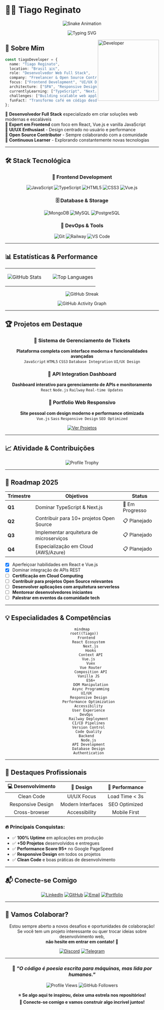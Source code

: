 # 👨‍💻 Tiago Reginato

<div align="center">
  
![Snake Animation](https://github.com/TiagoKoligowski/TiagoKoligowski/blob/output/github-contribution-grid-snake.svg)

![Typing SVG](https://readme-typing-svg.herokuapp.com/?color=00F5FF&size=35&center=true&vCenter=true&width=1000&lines=Seja+bem-vindo+ao+meu+perfil!;Desenvolvedor+Web;Especialista+em+Frontend+%26+UI%2FUX;Sempre+aprendendo+novas+tecnologias;Focado+em+Performance+%26+Experiência)

</div>

<img align="right" height="200px" alt="Developer" src="https://cdn.jsdelivr.net/gh/devicons/devicon/icons/javascript/javascript-original.svg" />

## 🚀 Sobre Mim

```typescript
const tiagoDeveloper = {
  name: "Tiago Reginato",
  location: "Brasil 🇧🇷",
  role: "Desenvolvedor Web Full Stack",
  company: "Freelancer & Open Source Contributor",
  focus: ["Frontend Development", "UI/UX Design", "Performance Optimization"],
  architecture: ["SPA", "Responsive Design", "Component-Based"],
  currentlyLearning: ["TypeScript", "Next.js", "Cloud Architecture"],
  challenges: ["Building scalable web applications", "Optimizing user experience"],
  funFact: "Transformo café em código desde 2020 ☕"
};
```

🔹 **Desenvolvedor Full Stack** especializado em criar soluções web modernas e escaláveis  
🔹 **Expert em Frontend** com foco em React, Vue.js e vanilla JavaScript  
🔹 **UI/UX Enthusiast** - Design centrado no usuário e performance  
🔹 **Open Source Contributor** - Sempre colaborando com a comunidade  
🔹 **Continuous Learner** - Explorando constantemente novas tecnologias  

---

## 🛠️ Stack Tecnológica

<div align="center">

### 🎨 Frontend Development
![JavaScript](https://img.shields.io/badge/JavaScript-F7DF1E?style=for-the-badge&logo=javascript&logoColor=black)
![TypeScript](https://img.shields.io/badge/TypeScript-007ACC?style=for-the-badge&logo=typescript&logoColor=white)
![HTML5](https://img.shields.io/badge/HTML5-E34F26?style=for-the-badge&logo=html5&logoColor=white)
![CSS3](https://img.shields.io/badge/CSS3-1572B6?style=for-the-badge&logo=css3&logoColor=white)
![Vue.js](https://img.shields.io/badge/Vue.js-35495E?style=for-the-badge&logo=vue.js&logoColor=4FC08D)


### 🗄️ Database & Storage
![MongoDB](https://img.shields.io/badge/MongoDB-4EA94B?style=for-the-badge&logo=mongodb&logoColor=white)
![MySQL](https://img.shields.io/badge/MySQL-00000F?style=for-the-badge&logo=mysql&logoColor=white)
![PostgreSQL](https://img.shields.io/badge/PostgreSQL-316192?style=for-the-badge&logo=postgresql&logoColor=white)

### 🔧 DevOps & Tools
![Git](https://img.shields.io/badge/GIT-E44C30?style=for-the-badge&logo=git&logoColor=white)
![Railway](https://img.shields.io/badge/Railway-131415?style=for-the-badge&logo=railway&logoColor=white)
![VS Code](https://img.shields.io/badge/Visual_Studio_Code-0078D4?style=for-the-badge&logo=visual%20studio%20code&logoColor=white)

</div>

---

## 📊 Estatísticas & Performance

<div align="center">

<table>
<tr>
<td width="50%">

![GitHub Stats](https://github-readme-stats.vercel.app/api?username=TiagoKoligowski&show_icons=true&theme=tokyonight&include_all_commits=true&count_private=true&hide_border=true)

</td>
<td width="50%">

![Top Languages](https://github-readme-stats.vercel.app/api/top-langs/?username=TiagoKoligowski&layout=compact&theme=tokyonight&hide_border=true)

</td>
</tr>
</table>

![GitHub Streak](https://github-readme-streak-stats.herokuapp.com/?user=TiagoKoligowski&theme=tokyonight&hide_border=true)

![GitHub Activity Graph](https://github-readme-activity-graph.vercel.app/graph?username=TiagoKoligowski&theme=tokyo-night&area=true&hide_border=true)

</div>

---

## 🏆 Projetos em Destaque

<div align="center">

### 🎯 Sistema de Gerenciamento de Tickets
**Plataforma completa com interface moderna e funcionalidades avançadas**  
`JavaScript` `HTML5` `CSS3` `Database Integration` `UI/UX Design`

### 🚀 API Integration Dashboard  
**Dashboard interativo para gerenciamento de APIs e monitoramento**  
`React` `Node.js` `Railway` `Real-time Updates`

### 💼 Portfolio Web Responsivo
**Site pessoal com design moderno e performance otimizada**  
`Vue.js` `Sass` `Responsive Design` `SEO Optimized`

<a href="https://github.com/TiagoKoligowski?tab=repositories">
  <img src="https://img.shields.io/badge/Ver%20Todos%20os%20Projetos-000000?style=for-the-badge&logo=github&logoColor=white" alt="Ver Projetos">
</a>

</div>

---

## 📈 Atividade & Contribuições

<div align="center">

![Profile Trophy](https://github-profile-trophy.vercel.app/?username=TiagoKoligowski&theme=tokyonight&no-frame=true&margin-w=15)

</div>

---

## 🎯 Roadmap 2025

<div align="center">

| Trimestre | Objetivos | Status |
|-----------|-----------|--------|
| **Q1** | Dominar TypeScript & Next.js | 🔄 Em Progresso |
| **Q2** | Contribuir para 10+ projetos Open Source | 📋 Planejado |
| **Q3** | Implementar arquitetura de microserviços | 📋 Planejado |
| **Q4** | Especialização em Cloud (AWS/Azure) | 📋 Planejado |

</div>

- [x] Aperfeiçoar habilidades em React e Vue.js
- [x] Dominar integração de APIs REST
- [ ] **Certificação em Cloud Computing**
- [ ] **Contribuir para projetos Open Source relevantes**
- [ ] **Desenvolver aplicações com arquitetura serverless**
- [ ] **Mentorear desenvolvedores iniciantes**
- [ ] **Palestrar em eventos da comunidade tech**

---

## 💡 Especialidades & Competências

<div align="center">

```mermaid
mindmap
  root((Tiago))
    Frontend
      React Ecosystem
        Next.js
        Hooks
        Context API
      Vue.js
        Vuex
        Vue Router
        Composition API
      Vanilla JS
        ES6+
        DOM Manipulation
        Async Programming
    UI/UX
      Responsive Design
      Performance Optimization
      Accessibility
      User Experience
    DevOps
      Railway Deployment
      CI/CD Pipelines
      Version Control
      Code Quality
    Backend
      Node.js
      API Development
      Database Design
      Authentication
```

</div>

---

## 🌟 Destaques Profissionais

<div align="center">

| 💻 **Desenvolvimento** | 🎨 **Design** | 🚀 **Performance** |
|:---:|:---:|:---:|
| Clean Code | UI/UX Focus | Load Time < 3s |
| Responsive Design | Modern Interfaces | SEO Optimized |
| Cross-browser | Accessibility | Mobile First |

</div>

### 🔥 **Principais Conquistas:**
- ✅ **100% Uptime** em aplicações em produção
- ✅ **+50 Projetos** desenvolvidos e entregues
- ✅ **Performance Score 95+** no Google PageSpeed
- ✅ **Responsive Design** em todos os projetos
- ✅ **Clean Code** e boas práticas de desenvolvimento

---

## 📬 Conecte-se Comigo

<div align="center">

[![LinkedIn](https://img.shields.io/badge/LinkedIn-0077B5?style=for-the-badge&logo=linkedin&logoColor=white)](https://www.linkedin.com/in/tiago-reginato-koligowski-8b133328b/)
[![GitHub](https://img.shields.io/badge/GitHub-100000?style=for-the-badge&logo=github&logoColor=white)](https://github.com/TiagoKoligowski)
[![Email](https://img.shields.io/badge/Gmail-D14836?style=for-the-badge&logo=gmail&logoColor=white)](mailto:tiago.koligowski@gmail.com)
[![Portfolio](https://img.shields.io/badge/Portfolio-FF5722?style=for-the-badge&logo=google-chrome&logoColor=white)](#)

</div>

---

## 💬 Vamos Colaborar?

<div align="center">

Estou sempre aberto a novos desafios e oportunidades de colaboração!  
Se você tem um projeto interessante ou quer trocar ideias sobre desenvolvimento web,  
**não hesite em entrar em contato!** 🚀

[![Discord](https://img.shields.io/badge/Discord-7289DA?style=for-the-badge&logo=discord&logoColor=white)](#)
[![Telegram](https://img.shields.io/badge/Telegram-2CA5E0?style=for-the-badge&logo=telegram&logoColor=white)](#)

</div>

---

<div align="center">

### 💭 *"O código é poesia escrita para máquinas, mas lida por humanos."*

![Profile Views](https://komarev.com/ghpvc/?username=TiagoKoligowski&color=blueviolet&style=for-the-badge)
![GitHub Followers](https://img.shields.io/github/followers/TiagoKoligowski?style=for-the-badge&color=blue)

**⭐ Se algo aqui te inspirou, deixe uma estrela nos repositórios!**  
**🤝 Conecte-se comigo e vamos construir algo incrível juntos!**

</div>

